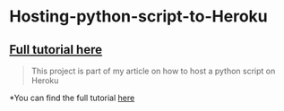 # Hosting-python-script-to-Heroku

## [Full tutorial here](https://dev.to/towernter/hosting-a-python-script-on-heroku-using-github-khj)

>This project is part of my article on how to host a python script on Heroku

*You can find the full tutorial [here](https://dev.to/towernter/hosting-a-python-script-on-heroku-using-github-khj)
